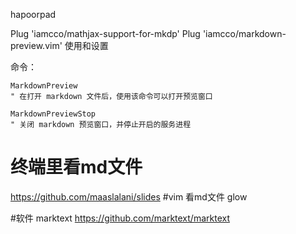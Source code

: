 hapoorpad


Plug 'iamcco/mathjax-support-for-mkdp'
Plug 'iamcco/markdown-preview.vim'
使用和设置

命令：

    MarkdownPreview
    " 在打开 markdown 文件后，使用该命令可以打开预览窗口

    MarkdownPreviewStop
    " 关闭 markdown 预览窗口，并停止开启的服务进程




# 终端里看md文件
https://github.com/maaslalani/slides
#vim 看md文件
glow

#软件 marktext
https://github.com/marktext/marktext
